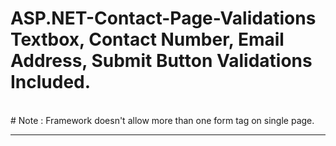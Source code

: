 # ASP.NET-Contact-Page-Validations Textbox, Contact Number, Email Address, Submit Button Validations Included.
<br />
# Note : Framework doesn't allow more than one form tag on single page.
<hr />

<div>
    <asp:TextBox ID="txtname" type="text" placeholder="Your Name" class="contact-form" runat="server"></asp:TextBox>
    <asp:RequiredFieldValidator ID="RequiredFieldValidator1" runat="server" ErrorMessage="**Please Enter Your Name**" ControlToValidate="txtname"></asp:RequiredFieldValidator>
</div>

<div>
    <asp:TextBox ID="txtemail" type="email" placeholder="Your Email" class="contact-form" runat="server"></asp:TextBox>
    <asp:RequiredFieldValidator ID="RequiredFieldValidator2" runat="server" ErrorMessage="**Please Enter Email Address**" ControlToValidate="txtemail"             </asp:RequiredFieldValidator>
    <asp:RegularExpressionValidator ID="RegularExpressionValidator2" runat="server"  Font-Italic="true" ErrorMessage="**Please Enter Valid Email Address**" ControlToValidate="txtemail" ValidationExpression="^([\w-\.]+)@((\[[0-9]{1,3}\.[0-9]{1,3}\.[0-9]{1,3}\.)|(([\w-]+\.)+))([a-zA-Z]{2,4}|[0-9]{1,3})(\]?)$"></asp:RegularExpressionValidator> 
</div>

<div>
    <asp:TextBox ID="txtcontact" type="contact" placeholder="Your Contact" runat="server"></asp:TextBox>
    <asp:RequiredFieldValidator ID="RequiredFieldValidator3" runat="server" ErrorMessage="**Please Enter Contact Number" ControlToValidate="txtcontact"></asp:RequiredFieldValidator>
    <asp:RegularExpressionValidator ID="RegularExpressionValidator1" runat="server" ErrorMessage="**Invalid Number**" ControlToValidate="txtcontact" ValidationExpression="[0-9]{10}"></asp:RegularExpressionValidator>
</div>

<div>
    <asp:TextBox ID="txtmessage" placeholder="Your Message" TextMode="MultiLine" class="contact-form" runat="server"></asp:TextBox>
    <asp:RequiredFieldValidator ID="RequiredFieldValidator4" runat="server" ErrorMessage="**Please Enter Your Message**" ControlToValidate="txtmessage"></asp:RequiredFieldValidator>
</div>

<div>
    <asp:Button ID="btnsend" href="#" class="btn btn-transparent white" runat="server" Text="Send Message"  />
    <asp:Label ID="lblsend" runat="server" Text=""></asp:Label>
</div>
 
